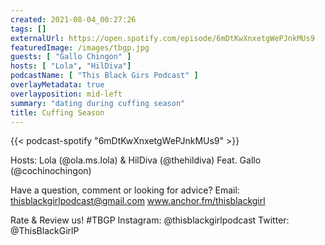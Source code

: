 ```yaml
---
created: 2021-08-04_00:27:26
tags: []
externalUrl: https://open.spotify.com/episode/6mDtKwXnxetgWePJnkMUs9
featuredImage: /images/tbgp.jpg
guests: [ "Gallo Chingon" ]
hosts: [ "Lola", "HilDiva"]
podcastName: [ "This Black Girs Podcast" ]
overlayMetadata: true
overlayposition: mid-left
summary: "dating during cuffing season"
title: Cuffing Season
---
```


{{< podcast-spotify "6mDtKwXnxetgWePJnkMUs9" >}}

Hosts: Lola (@ola.ms.lola) & HilDiva (@thehildiva) Feat. Gallo (@cochinochingon)

Have a question, comment or looking for advice? Email: thisblackgirlpodcast@gmail.com www.anchor.fm/thisblackgirl

Rate & Review us! #TBGP Instagram: @thisblackgirlpodcast Twitter: @ThisBlackGirlP
